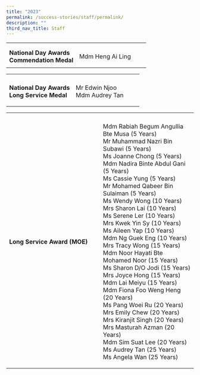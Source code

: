 ```yaml
---
title: "2023"
permalink: /success-stories/staff/permalink/
description: ""
third_nav_title: Staff
---
```

<table><tbody>
<tr><th style="width:50%"></th><th></th></tr>
<tr>
	<td style="text-align: left;">
	<b>National Day Awards<br>
		Commendation Medal</b></td>
<td><p>Mdm Heng Ai Ling </p></td>
</tr>
</tbody></table>
<table><tbody>
<tr><th style="width:50%"></th><th></th></tr>
<tr>
	<td style="text-align: left;">
	<b>National Day Awards<br>
		Long Service Medal</b></td>
<td><p>Mr Edwin Njoo<br>Mdm Audrey Tan</p></td>
</tr>
</tbody></table>
<table><tbody>
<tr><th style="width:50%"></th><th></th></tr>
<tr>
	<td style="text-align: left;">
	<b>Long Service Award (MOE)</b></td>
<td><p>Mdm Rabiah Begum Angullia Bte Musa (5 Years)
<br>Mr Muhammad Nazri Bin Subawi (5 Years)
<br>Ms Joanne Chong (5 Years)
<br>Mdm Nadira Binte Abdul Gani (5 Years)
<br>Ms Cassie Yung (5 Years)
<br>Mr Mohamed Qabeer Bin Sulaiman (5 Years)
<br>Ms Wendy Wong (10 Years)
<br>Mrs Sharon Lai (10 Years)
<br>Ms Serene Ler (10 Years)
<br>Mrs Kwek Yin Sy (10 Years)
<br>Ms Aileen Yap (10 Years)
<br>Mdm Ng Guek Eng (10 Years)
<br>Mrs Tracy Wong (15 Years)
<br>Mdm Noor Hayati Bte Mohamed Noor (15 Years)
<br>Ms Sharon D/O Jodi (15 Years)
<br>Mrs Joyce Hong (15 Years)
<br>Mdm Lai Meiyu (15 Years)
<br>Mdm Fiona Foo Weng Heng (20 Years)
<br>Ms Pang Woei Ru (20 Years)
<br>Mrs Emily Chew (20 Years)
<br>Mrs Kiranjit Singh (20 Years)
<br>Mrs Masturah Azman (20 Years)
<br>Mdm Sim Suat Lee (20 Years)
<br>Ms Audrey Tan (25 Years)
<br>Ms Angela Wan (25 Years) </p></td>
</tr>
</tbody></table>